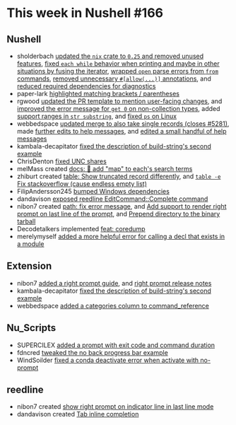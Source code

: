 # This week in Nushell #166

## Nushell

- sholderbach [updated the `nix` crate to `0.25` and removed unused features](https://github.com/nushell/nushell/pull/6924),  [fixed `each while` behavior when printing and maybe in other situations by fusing the iterator](https://github.com/nushell/nushell/pull/6897), [wrapped `open` parse errors from `from` commands](https://github.com/nushell/nushell/pull/6877), [removed unnecessary `#[allow(...)]` annotations](https://github.com/nushell/nushell/pull/6870), and [reduced required dependencies for diagnostics](https://github.com/nushell/nushell/pull/6648)
- paper-lark [highlighted matching brackets / parentheses](https://github.com/nushell/nushell/pull/6655)
- rgwood [updated the PR template to mention user-facing changes](https://github.com/nushell/nushell/pull/6923), and [improved the error message for `get 0` on non-collection types](https://github.com/nushell/nushell/pull/6892), added [support ranges in `str substring`](https://github.com/nushell/nushell/pull/6867), and [fixed `ps` on Linux](https://github.com/nushell/nushell/pull/6858)
- webbedspace [updated merge to also take single records (closes #5281)](https://github.com/nushell/nushell/pull/6919), made [further edits to help messages](https://github.com/nushell/nushell/pull/6913), and [edited a small handful of help messages](https://github.com/nushell/nushell/pull/6868)
- kambala-decapitator [fixed the description of build-string's second example](https://github.com/nushell/nushell/pull/6912)
- ChrisDenton [fixed UNC shares](https://github.com/nushell/nushell/pull/6824)
- melMass created [docs: 📝 add "map" to each's search terms](https://github.com/nushell/nushell/pull/6903)
- zhiburt created [table: Show truncated record differently](https://github.com/nushell/nushell/pull/6884), and [`table -e` Fix stackoverflow (cause endless empty list)](https://github.com/nushell/nushell/pull/6847)
- FilipAndersson245 [bumped Windows dependencies](https://github.com/nushell/nushell/pull/6865)
- dandavison [exposed reedline EditCommand::Complete command](https://github.com/nushell/nushell/pull/6863)
- nibon7 created [path: fix error message](https://github.com/nushell/nushell/pull/6860), and [Add support to render right prompt on last line of the prompt](https://github.com/nushell/nushell/pull/6781), and [Prepend directory to the binary tarball](https://github.com/nushell/nushell/pull/6701)
- Decodetalkers implemented [feat: coredump](https://github.com/nushell/nushell/pull/6791)
- merelymyself [added a more helpful error for calling a decl that exists in a module](https://github.com/nushell/nushell/pull/6752)

## Extension

- nibon7 [added a right prompt guide](https://github.com/nushell/nushell.github.io/pull/651), and [right prompt release notes](https://github.com/nushell/nushell.github.io/pull/650)
- kambala-decapitator [fixed the description of build-string's second example](https://github.com/nushell/nushell.github.io/pull/649)
- webbedspace [added a categories column to command_reference](https://github.com/nushell/nushell.github.io/pull/646)


## Nu_Scripts

- SUPERCILEX [added a prompt with exit code and command duration](https://github.com/nushell/nu_scripts/pull/309)
- fdncred [tweaked the no back progress bar example](https://github.com/nushell/nu_scripts/pull/308)
- WindSoilder [fixed a conda deactivate error when activate with no-prompt](https://github.com/nushell/nu_scripts/pull/307)


## reedline

- nibon7 created [show right prompt on indicator line in last line mode](https://github.com/nushell/reedline/pull/501)
- dandavison created [Tab inline completion](https://github.com/nushell/reedline/pull/498)